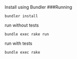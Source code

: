 Install using Bundler
###Running
```
bundler install
```
run without tests
```
bundle exec rake run
```
run with tests
```
bundle exec rake
```
